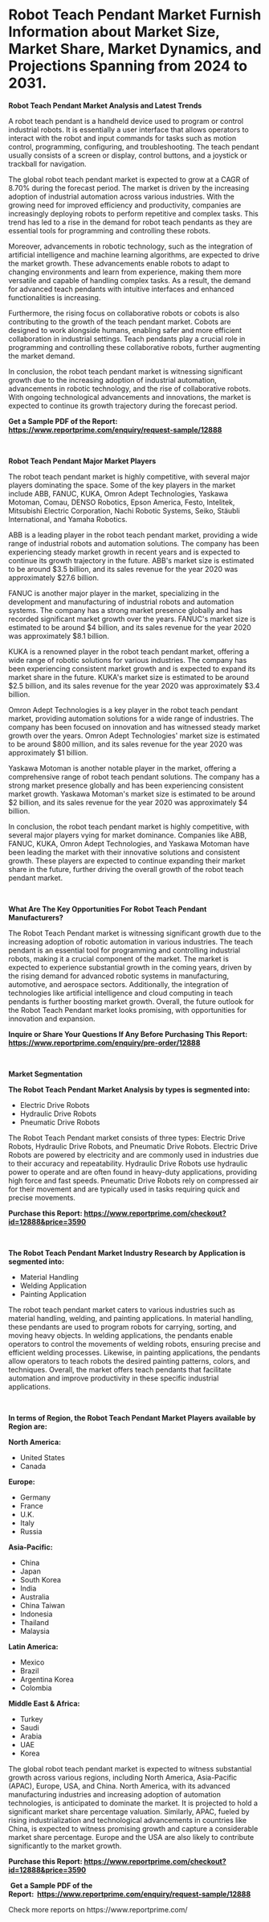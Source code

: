 <p><h1>Robot Teach Pendant Market Furnish Information about Market Size, Market Share, Market Dynamics, and Projections Spanning from 2024 to 2031.</h1></p><p><strong>Robot Teach Pendant Market Analysis and Latest Trends</strong></p>
<p><p>A robot teach pendant is a handheld device used to program or control industrial robots. It is essentially a user interface that allows operators to interact with the robot and input commands for tasks such as motion control, programming, configuring, and troubleshooting. The teach pendant usually consists of a screen or display, control buttons, and a joystick or trackball for navigation.</p><p>The global robot teach pendant market is expected to grow at a CAGR of 8.70% during the forecast period. The market is driven by the increasing adoption of industrial automation across various industries. With the growing need for improved efficiency and productivity, companies are increasingly deploying robots to perform repetitive and complex tasks. This trend has led to a rise in the demand for robot teach pendants as they are essential tools for programming and controlling these robots.</p><p>Moreover, advancements in robotic technology, such as the integration of artificial intelligence and machine learning algorithms, are expected to drive the market growth. These advancements enable robots to adapt to changing environments and learn from experience, making them more versatile and capable of handling complex tasks. As a result, the demand for advanced teach pendants with intuitive interfaces and enhanced functionalities is increasing.</p><p>Furthermore, the rising focus on collaborative robots or cobots is also contributing to the growth of the teach pendant market. Cobots are designed to work alongside humans, enabling safer and more efficient collaboration in industrial settings. Teach pendants play a crucial role in programming and controlling these collaborative robots, further augmenting the market demand.</p><p>In conclusion, the robot teach pendant market is witnessing significant growth due to the increasing adoption of industrial automation, advancements in robotic technology, and the rise of collaborative robots. With ongoing technological advancements and innovations, the market is expected to continue its growth trajectory during the forecast period.</p></p>
<p><strong>Get a Sample PDF of the Report:&nbsp; <a href="https://www.reportprime.com/enquiry/request-sample/12888">https://www.reportprime.com/enquiry/request-sample/12888</a></strong></p>
<p>&nbsp;</p>
<p><strong>Robot Teach Pendant Major Market Players</strong></p>
<p><p>The robot teach pendant market is highly competitive, with several major players dominating the space. Some of the key players in the market include ABB, FANUC, KUKA, Omron Adept Technologies, Yaskawa Motoman, Comau, DENSO Robotics, Epson America, Festo, Intelitek, Mitsubishi Electric Corporation, Nachi Robotic Systems, Seiko, Stäubli International, and Yamaha Robotics.</p><p>ABB is a leading player in the robot teach pendant market, providing a wide range of industrial robots and automation solutions. The company has been experiencing steady market growth in recent years and is expected to continue its growth trajectory in the future. ABB's market size is estimated to be around $3.5 billion, and its sales revenue for the year 2020 was approximately $27.6 billion.</p><p>FANUC is another major player in the market, specializing in the development and manufacturing of industrial robots and automation systems. The company has a strong market presence globally and has recorded significant market growth over the years. FANUC's market size is estimated to be around $4 billion, and its sales revenue for the year 2020 was approximately $8.1 billion.</p><p>KUKA is a renowned player in the robot teach pendant market, offering a wide range of robotic solutions for various industries. The company has been experiencing consistent market growth and is expected to expand its market share in the future. KUKA's market size is estimated to be around $2.5 billion, and its sales revenue for the year 2020 was approximately $3.4 billion.</p><p>Omron Adept Technologies is a key player in the robot teach pendant market, providing automation solutions for a wide range of industries. The company has been focused on innovation and has witnessed steady market growth over the years. Omron Adept Technologies' market size is estimated to be around $800 million, and its sales revenue for the year 2020 was approximately $1 billion.</p><p>Yaskawa Motoman is another notable player in the market, offering a comprehensive range of robot teach pendant solutions. The company has a strong market presence globally and has been experiencing consistent market growth. Yaskawa Motoman's market size is estimated to be around $2 billion, and its sales revenue for the year 2020 was approximately $4 billion.</p><p>In conclusion, the robot teach pendant market is highly competitive, with several major players vying for market dominance. Companies like ABB, FANUC, KUKA, Omron Adept Technologies, and Yaskawa Motoman have been leading the market with their innovative solutions and consistent growth. These players are expected to continue expanding their market share in the future, further driving the overall growth of the robot teach pendant market.</p></p>
<p>&nbsp;</p>
<p><strong>What Are The Key Opportunities For Robot Teach Pendant Manufacturers?</strong></p>
<p><p>The Robot Teach Pendant market is witnessing significant growth due to the increasing adoption of robotic automation in various industries. The teach pendant is an essential tool for programming and controlling industrial robots, making it a crucial component of the market. The market is expected to experience substantial growth in the coming years, driven by the rising demand for advanced robotic systems in manufacturing, automotive, and aerospace sectors. Additionally, the integration of technologies like artificial intelligence and cloud computing in teach pendants is further boosting market growth. Overall, the future outlook for the Robot Teach Pendant market looks promising, with opportunities for innovation and expansion.</p></p>
<p><strong>Inquire or Share Your Questions If Any Before Purchasing This Report: <a href="https://www.reportprime.com/enquiry/pre-order/12888">https://www.reportprime.com/enquiry/pre-order/12888</a></strong></p>
<p>&nbsp;</p>
<p><strong>Market Segmentation</strong></p>
<p><strong>The Robot Teach Pendant Market Analysis by types is segmented into:</strong></p>
<p><ul><li>Electric Drive Robots</li><li>Hydraulic Drive Robots</li><li>Pneumatic Drive Robots</li></ul></p>
<p><p>The Robot Teach Pendant market consists of three types: Electric Drive Robots, Hydraulic Drive Robots, and Pneumatic Drive Robots. Electric Drive Robots are powered by electricity and are commonly used in industries due to their accuracy and repeatability. Hydraulic Drive Robots use hydraulic power to operate and are often found in heavy-duty applications, providing high force and fast speeds. Pneumatic Drive Robots rely on compressed air for their movement and are typically used in tasks requiring quick and precise movements.</p></p>
<p><strong>Purchase this Report:&nbsp;<a href="https://www.reportprime.com/checkout?id=12888&price=3590">https://www.reportprime.com/checkout?id=12888&price=3590</a></strong></p>
<p>&nbsp;</p>
<p><strong>The Robot Teach Pendant Market Industry Research by Application is segmented into:</strong></p>
<p><ul><li>Material Handling</li><li>Welding Application</li><li>Painting Application</li></ul></p>
<p><p>The robot teach pendant market caters to various industries such as material handling, welding, and painting applications. In material handling, these pendants are used to program robots for carrying, sorting, and moving heavy objects. In welding applications, the pendants enable operators to control the movements of welding robots, ensuring precise and efficient welding processes. Likewise, in painting applications, the pendants allow operators to teach robots the desired painting patterns, colors, and techniques. Overall, the market offers teach pendants that facilitate automation and improve productivity in these specific industrial applications.</p></p>
<p>&nbsp;</p>
<p><strong>In terms of Region, the Robot Teach Pendant Market Players available by Region are:</strong></p>
<p>
    <p> <strong> North America: </strong>
        <ul>
            <li>United States</li>
            <li>Canada</li>
        </ul>
        </p> 
    <p> <strong> Europe: </strong>
        <ul>
            <li>Germany</li>
            <li>France</li>
            <li>U.K.</li>
            <li>Italy</li>
            <li>Russia</li>
        </ul>
        </p> 
    <p> <strong> Asia-Pacific: </strong>
        <ul>
            <li>China</li>
            <li>Japan</li>
            <li>South Korea</li>
            <li>India</li>
            <li>Australia</li>
            <li>China Taiwan</li>
            <li>Indonesia</li>
            <li>Thailand</li>
            <li>Malaysia</li>
        </ul>
        </p> 
    <p> <strong> Latin America: </strong>
        <ul>
            <li>Mexico</li>
            <li>Brazil</li>
            <li>Argentina Korea</li>
            <li>Colombia</li>
        </ul>
        </p> 
    <p> <strong> Middle East & Africa: </strong>
        <ul>
            <li>Turkey</li>
            <li>Saudi</li>
            <li>Arabia</li>
            <li>UAE</li>
            <li>Korea</li>
        </ul>
    </p>
    </p>
<p><p>The global robot teach pendant market is expected to witness substantial growth across various regions, including North America, Asia-Pacific (APAC), Europe, USA, and China. North America, with its advanced manufacturing industries and increasing adoption of automation technologies, is anticipated to dominate the market. It is projected to hold a significant market share percentage valuation. Similarly, APAC, fueled by rising industrialization and technological advancements in countries like China, is expected to witness promising growth and capture a considerable market share percentage. Europe and the USA are also likely to contribute significantly to the market growth.</p></p>
<p><strong>Purchase this Report: <a href="https://www.reportprime.com/checkout?id=12888&price=3590">https://www.reportprime.com/checkout?id=12888&price=3590</a></strong></p>
<p>&nbsp;<strong>Get a Sample PDF of the Report:&nbsp;&nbsp;<a href="https://www.reportprime.com/enquiry/request-sample/12888">https://www.reportprime.com/enquiry/request-sample/12888</a></strong></p>
<p><strong></strong></p>
<p>Check more reports on https://www.reportprime.com/</p>
